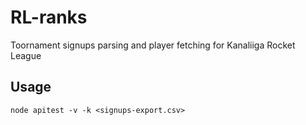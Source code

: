 # RL-ranks

Toornament signups parsing and player fetching for Kanaliiga Rocket League

## Usage

`node apitest -v -k <signups-export.csv>`
